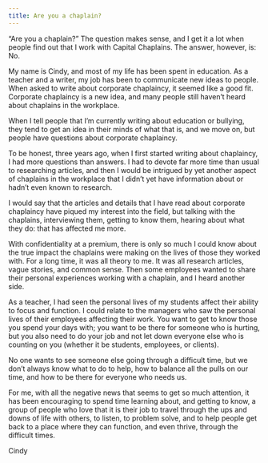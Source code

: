 ```yaml
---
title: Are you a chaplain?
---
```

“Are you a chaplain?” The question makes sense, and I get it a lot when people find out that I work with Capital Chaplains. The answer, however, is: No.

My name is Cindy, and most of my life has been spent in education. As a teacher and a writer, my job has been to communicate new ideas to people. When asked to write about corporate chaplaincy, it seemed like a good fit. Corporate chaplaincy is a new idea, and many people still haven’t heard about chaplains in the workplace.

When I tell people that I’m currently writing about education or bullying, they tend to get an idea in their minds of what that is, and we move on, but people have questions about corporate chaplaincy.

To be honest, three years ago, when I first started writing about chaplaincy, I had more questions than answers. I had to devote far more time than usual to researching articles, and then I would be intrigued by yet another aspect of chaplains in the workplace that I didn’t yet have information about or hadn’t even known to research.

I would say that the articles and details that I have read about corporate chaplaincy have piqued my interest into the field, but talking with the chaplains, interviewing them, getting to know them, hearing about what they do: that has affected me more.

With confidentiality at a premium, there is only so much I could know about the true impact the chaplains were making on the lives of those they worked with. For a long time, it was all theory to me. It was all research articles, vague stories, and common sense. Then some employees wanted to share their personal experiences working with a chaplain, and I heard another side.

As a teacher, I had seen the personal lives of my students affect their ability to focus and function. I could relate to the managers who saw the personal lives of their employees affecting their work. You want to get to know those you spend your days with; you want to be there for someone who is hurting, but you also need to do your job and not let down everyone else who is counting on you (whether it be students, employees, or clients).

No one wants to see someone else going through a difficult time, but we don’t always know what to do to help, how to balance all the pulls on our time, and how to be there for everyone who needs us.

For me, with all the negative news that seems to get so much attention, it has been encouraging to spend time learning about, and getting to know, a group of people who love that it is their job to travel through the ups and downs of life with others, to listen, to problem solve, and to help people get back to a place where they can function, and even thrive, through the difficult times.

Cindy
